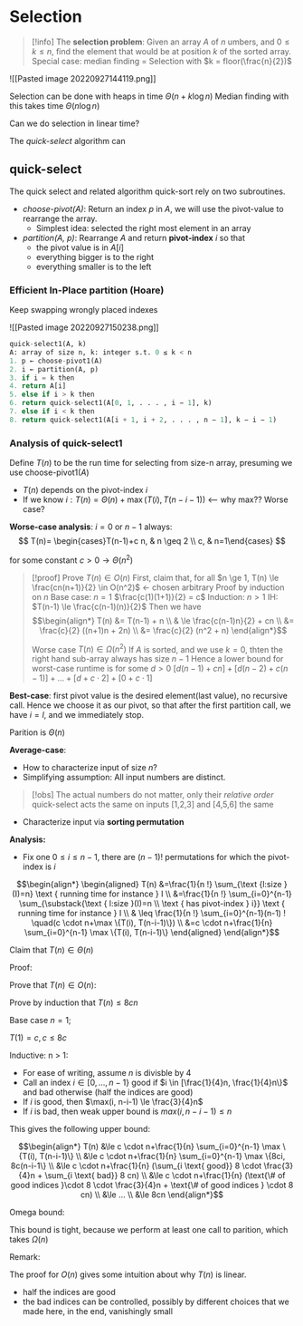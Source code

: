 # Selection 

> [!info] 
> The **selection problem**: Given an array $A$ of $n$ umbers, and $0 \le k \le n$, find the element that would be at position $k$ of the sorted array.
> Special case: median finding = Selection with $k = floor(\frac{n}{2})$

![[Pasted image 20220927144119.png]]

Selection can be done with heaps in time $\Theta(n + k \log n)$
Median finding with this takes time $\Theta(n \log n)$

Can we do selection in linear time?

The *quick-select* algorithm can

## quick-select

The quick select and related algorithm quick-sort rely on two subroutines.

- *choose-pivot(A)*: Return an index $p$ in $A$, we will use the pivot-value to rearrange the array.
	- Simplest idea: selected the right most element in an array
- *partition(A, p)*: Rearrange $A$ and return **pivot-index** $i$ so that 
	- the pivot value is in $A[i]$
	- everything bigger is to the right
	- everything smaller is to the left


### Efficient In-Place partition (Hoare)

Keep swapping wrongly placed indexes 

![[Pasted image 20220927150238.png]]

```python
quick-select1(A, k)
A: array of size n, k: integer s.t. 0 ≤ k < n
1. p ← choose-pivot1(A)
2. i ← partition(A, p)
3. if i = k then
4. return A[i]
5. else if i > k then
6. return quick-select1(A[0, 1, . . . , i − 1], k)
7. else if i < k then
8. return quick-select1(A[i + 1, i + 2, . . . , n − 1], k − i − 1)

```

### Analysis of quick-select1

Define $T(n)$ to be the run time for selecting from size-n array, presuming we use choose-pivot1$(A)$

- $T(n)$ depends on the pivot-index $i$
- If we know $i : T(n) = \Theta(n) + \max(T(i), T(n-i-1))$ <-- why max?? Worse case?

**Worse-case analysis**: $i=0$ or $n-1$ always:
$$
T(n)= \begin{cases}T(n-1)+c n, & n \geq 2 \\ c, & n=1\end{cases}
$$

for some constant $c > 0 \to \Theta(n^2)$

> [!proof] 
> Prove $T(n) \in O(n)$
> First, claim that, for all $n \ge 1, T(n) \le \frac{cn(n+1)}{2} \in O(n^2)$ <- chosen arbitrary
> Proof by induction on $n$
> Base case: $n=1$
> 	$\frac{c(1)(1+1)}{2} = c$
> Induction: $n>1$ 
> IH: $T(n-1) \le \frac{c(n-1)(n)}{2}$
> Then we have
> $$\begin{align*}
> T(n) &= T(n-1) + n \\
> & \le \frac{c(n-1)n}{2} + cn \\
> &= \frac{c}{2} ((n+1)n + 2n) \\
> &= \frac{c}{2} (n^2 + n) 
> \end{align*}$$
> 
> Worse case $T(n) \in \Omega(n^2)$
> If $A$ is sorted, and we use $k=0$, thten the right hand sub-array always has size $n-1$
> Hence a lower bound for worst-case runtime is for some $d > 0$
> $[d(n-1) + cn] + [d(n-2) + c(n-1)] + ... + [d+c \cdot 2] + [0 + c\cdot 1]$

 **Best-case**: first pivot value is the desired element(last value), no recursive call. Hence we choose it as our pivot, so that after the first partition call, we have $i=l$, and we immediately stop.

Parition is $\Theta(n)$

**Average-case**:

- How to characterize input of size $n$?
- Simplifying assumption: All input numbers are distinct.

> [!obs] 
> The actual numbers do not matter, only their *relative order*
> quick-select acts the same on inputs [1,2,3] and [4,5,6] the same

- Characterize input via **sorting permutation**

**Analysis:**

- Fix one $0 \le i \le n -1$, there are $(n-1)!$ permutations for which the pivot-index is $i$

$$\begin{align*}
\begin{aligned}
T(n) &=\frac{1}{n !} \sum_{\text {l:size }(I)=n} \text { running time for instance } I \\
&=\frac{1}{n !} \sum_{i=0}^{n-1} \sum_{\substack{\text { l:size }(I)=n \\
\text { has pivot-index } i}} \text { running time for instance } I \\
& \leq \frac{1}{n !} \sum_{i=0}^{n-1}(n-1) ! \quad(c \cdot n+\max \{T(i), T(n-i-1)\}) \\
&=c \cdot n+\frac{1}{n} \sum_{i=0}^{n-1} \max \{T(i), T(n-i-1)\}
\end{aligned}
\end{align*}$$

Claim that $T(n) \in \Theta(n)$

Proof:

Prove that $T(n) \in O(n)$:

Prove by induction that $T(n) \le 8cn$

Base case $n = 1$;

$T(1) = c, c \le 8c$

Inductive: n > 1:

- For ease of writing, assume $n$ is divisble by 4
- Call an index $i \in [0,..., n-1\}$ good if $i \in [\frac{1}{4}n, \frac{1}{4}n\}$ and bad otherwise (half the indices are good)
- If $i$ is good, then $\max(i, n-i-1) \le \frac{3}{4}n$
- If $i$ is bad, then weak upper bound is $max(i, n-i-1) \le n$

 This gives the following upper bound:

$$\begin{align*}
T(n) &\le c \cdot n+\frac{1}{n} \sum_{i=0}^{n-1} \max \{T(i), T(n-i-1)\} \\
&\le c \cdot n+\frac{1}{n} \sum_{i=0}^{n-1} \max \{8ci, 8c(n-i-1\} \\
&\le c \cdot n+\frac{1}{n} (\sum_{i \text{ good}} 8 \cdot \frac{3}{4}n + \sum_{i \text{ bad}} 8 cn) \\
&\le c \cdot n+\frac{1}{n} (\text{\# of good indices }\cdot 8 \cdot \frac{3}{4}n + \text{\# of good indices } \cdot 8 cn) \\
&\le ... \\
&\le 8cn
\end{align*}$$

Omega bound:

This bound is tight, because we perform at least one call to parition, which takes $\Omega(n)$

Remark:

The proof for $O(n)$ gives some intuition about why $T(n)$ is linear.

- half the indices are good
- the bad indices can be controlled, possibly by different choices that we made here, in the end, vanishingly small


